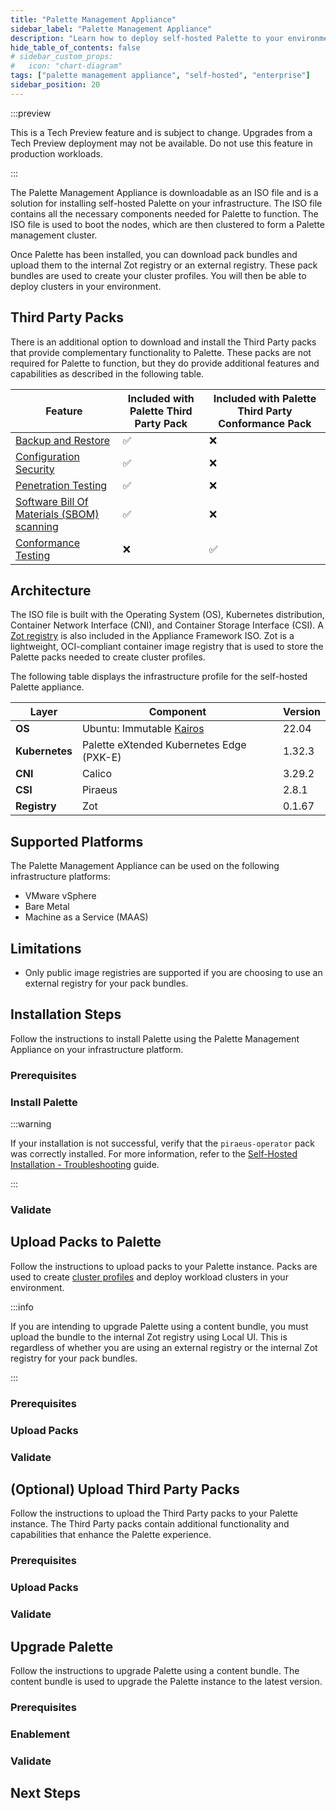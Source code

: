 ```yaml
---
title: "Palette Management Appliance"
sidebar_label: "Palette Management Appliance"
description: "Learn how to deploy self-hosted Palette to your environment using the Palette Management Appliance"
hide_table_of_contents: false
# sidebar_custom_props:
#   icon: "chart-diagram"
tags: ["palette management appliance", "self-hosted", "enterprise"]
sidebar_position: 20
---
```


:::preview

This is a Tech Preview feature and is subject to change. Upgrades from a Tech Preview deployment may not be available.
Do not use this feature in production workloads.

:::

The Palette Management Appliance is downloadable as an ISO file and is a solution for installing self-hosted Palette on
your infrastructure. The ISO file contains all the necessary components needed for Palette to function. The ISO file is
used to boot the nodes, which are then clustered to form a Palette management cluster.

Once Palette has been installed, you can download pack bundles and upload them to the internal Zot registry or an
external registry. These pack bundles are used to create your cluster profiles. You will then be able to deploy clusters
in your environment.

## Third Party Packs

There is an additional option to download and install the Third Party packs that provide complementary functionality to
Palette. These packs are not required for Palette to function, but they do provide additional features and capabilities
as described in the following table.

| **Feature**                                                                                                                           | **Included with Palette Third Party Pack** | **Included with Palette Third Party Conformance Pack** |
| ------------------------------------------------------------------------------------------------------------------------------------- | ------------------------------------------ | ------------------------------------------------------ |
| [Backup and Restore](../../clusters/cluster-management/backup-restore/backup-restore.md)                                              | :white_check_mark:                         | :x:                                                    |
| [Configuration Security](../../clusters/cluster-management/compliance-scan.md#configuration-security)                                 | :white_check_mark:                         | :x:                                                    |
| [Penetration Testing](../../clusters/cluster-management/compliance-scan.md#penetration-testing)                                       | :white_check_mark:                         | :x:                                                    |
| [Software Bill Of Materials (SBOM) scanning](../../clusters/cluster-management/compliance-scan.md#sbom-dependencies--vulnerabilities) | :white_check_mark:                         | :x:                                                    |
| [Conformance Testing](../../clusters/cluster-management/compliance-scan.md#conformance-testing)                                       | :x:                                        | :white_check_mark:                                     |

## Architecture

The ISO file is built with the Operating System (OS), Kubernetes distribution, Container Network Interface (CNI), and
Container Storage Interface (CSI). A [Zot registry](https://zotregistry.dev/) is also included in the Appliance
Framework ISO. Zot is a lightweight, OCI-compliant container image registry that is used to store the Palette packs
needed to create cluster profiles.

The following table displays the infrastructure profile for the self-hosted Palette appliance.

| **Layer**      | **Component**                                 | **Version** |
| -------------- | --------------------------------------------- | ----------- |
| **OS**         | Ubuntu: Immutable [Kairos](https://kairos.io) | 22.04       |
| **Kubernetes** | Palette eXtended Kubernetes Edge (PXK-E)      | 1.32.3      |
| **CNI**        | Calico                                        | 3.29.2      |
| **CSI**        | Piraeus                                       | 2.8.1       |
| **Registry**   | Zot                                           | 0.1.67      |

## Supported Platforms

The Palette Management Appliance can be used on the following infrastructure platforms:

- VMware vSphere
- Bare Metal
- Machine as a Service (MAAS)

## Limitations

- Only public image registries are supported if you are choosing to use an external registry for your pack bundles.

## Installation Steps

Follow the instructions to install Palette using the Palette Management Appliance on your infrastructure platform.

### Prerequisites

<PartialsComponent
  category="self-hosted"
  name="installation-steps-prereqs"
  edition="Palette"
  version="Palette"
  iso="Palette Enterprise"
  app="Palette Management Appliance"
/>

### Install Palette

<PartialsComponent
  category="self-hosted"
  name="installation-steps-enablement"
  edition="Palette"
  version="Palette"
  iso="Palette Enterprise"
  app="Palette Management Appliance"
/>

:::warning

If your installation is not successful, verify that the `piraeus-operator` pack was correctly installed. For more
information, refer to the
[Self-Hosted Installation - Troubleshooting](../../troubleshooting/enterprise-install.md#scenario---palettevertex-management-appliance-installation-stalled-due-to-piraeus-operator-pack-in-error-state)
guide.

:::

### Validate

<PartialsComponent
  category="self-hosted"
  name="installation-steps-validate"
  edition="Palette"
  version="Palette"
  iso="Palette Enterprise"
  app="Palette Management Appliance"
/>

## Upload Packs to Palette

Follow the instructions to upload packs to your Palette instance. Packs are used to create
[cluster profiles](../../profiles/cluster-profiles/cluster-profiles.md) and deploy workload clusters in your
environment.

:::info

If you are intending to upgrade Palette using a content bundle, you must upload the bundle to the internal Zot registry
using Local UI. This is regardless of whether you are using an external registry or the internal Zot registry for your
pack bundles.

:::

### Prerequisites

<PartialsComponent
  category="self-hosted"
  name="upload-packs-prereqs"
  edition="Palette"
  version="Palette"
  iso="Palette Enterprise"
  app="Palette Management Appliance"
/>

### Upload Packs

<PartialsComponent
  category="self-hosted"
  name="upload-packs-enablement"
  edition="Palette"
  version="Palette"
  iso="Palette Enterprise"
  app="Palette Management Appliance"
/>

### Validate

<PartialsComponent
  category="self-hosted"
  name="upload-packs-validate"
  edition="Palette"
  version="Palette"
  iso="Palette Enterprise"
  app="Palette Management Appliance"
/>

## (Optional) Upload Third Party Packs

Follow the instructions to upload the Third Party packs to your Palette instance. The Third Party packs contain
additional functionality and capabilities that enhance the Palette experience.

### Prerequisites

<PartialsComponent
  category="self-hosted"
  name="upload-third-party-packs-prereqs"
  edition="Palette"
  version="Palette"
  iso="Palette Enterprise"
  app="Palette Management Appliance"
/>

### Upload Packs

<PartialsComponent
  category="self-hosted"
  name="upload-third-party-packs-enablement"
  edition="Palette"
  version="Palette"
  iso="Palette Enterprise"
  app="Palette Management Appliance"
/>

### Validate

<PartialsComponent
  category="self-hosted"
  name="upload-third-party-packs-validate"
  edition="Palette"
  version="Palette"
  iso="Palette Enterprise"
  app="Palette Management Appliance"
/>

## Upgrade Palette

Follow the instructions to upgrade Palette using a content bundle. The content bundle is used to upgrade the Palette
instance to the latest version.

### Prerequisites

<PartialsComponent
  category="self-hosted"
  name="upgrade-palette-prereqs"
  edition="Palette"
  version="Palette"
  iso="Palette Enterprise"
  app="Palette Management Appliance"
/>

### Enablement

<PartialsComponent
  category="self-hosted"
  name="upgrade-palette-enablement"
  edition="Palette"
  version="Palette"
  iso="Palette Enterprise"
  app="Palette Management Appliance"
/>

### Validate

<PartialsComponent
  category="self-hosted"
  name="upgrade-palette-validate"
  edition="Palette"
  version="Palette"
  iso="Palette Enterprise"
  app="Palette Management Appliance"
/>

## Next Steps

<PartialsComponent
  category="self-hosted"
  name="next-steps"
  edition="Palette"
  version="Palette"
  iso="Palette Enterprise"
  app="Palette Management Appliance"
/>
